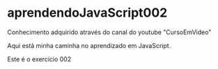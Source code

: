 # aprendendoJavaScript002

 Conhecimento adquirido através do canal do youtube "CursoEmVideo"

Aqui está minha caminha no aprendizado em JavaScript.

Este é o exercício 002
